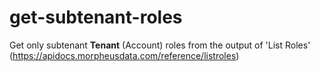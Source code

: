 # get-subtenant-roles
Get only subtenant **Tenant** (Account) roles from the output of 'List Roles' (https://apidocs.morpheusdata.com/reference/listroles)
